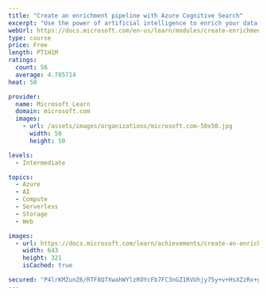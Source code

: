 ```yaml
---
title: "Create an enrichment pipeline with Azure Cognitive Search"
excerpt: "Use the power of artificial intelligence to enrich your data and find new insights."
webUrl: https://docs.microsoft.com/en-us/learn/modules/create-enrichment-pipeline-azure-cognitive-search/
type: course
price: Free
length: PT1H1M
ratings:
  count: 56
  average: 4.785714
heat: 50

provider:
  name: Microsoft Learn
  domain: microsoft.com
  images:
    - url: /assets/images/organizations/microsoft.com-50x50.jpg
      width: 50
      height: 50

levels:
  - Intermediate

topics:
  - Azure
  - AI
  - Compute
  - Serverless
  - Storage
  - Web

images:
  - url: https://docs.microsoft.com/learn/achievements/create-an-enrichment-pipeline-social.png
    width: 643
    height: 321
    isCached: true

secured: "P4lrKMZunZ6/RTF8Q7XwahWYlzROYcFb7FC3nGZ1RVUhjy75y+v+HsXZzRx+gay3m01eexXugtaVg84tTMHIJz6llews0mo10rZuwQkFT0zCkUOv0KBNpTlNZO/nUm0ErG0sW95Hw/XziZVvNVP2qXjOAsdbdkAiNvGxzZfawjQeB2/396aE+sE2hv7IYxEHmMh7ogzrL8opyg/fWVe3xXG8O6z86N4yHokM5GSGh1ZVIDYbGpYrSi+aj8UcPF/pNsus5R9YXjiMbDbLmIvJfY+LI/fNk0faYtvdGsvU6z4+SO6EJ0NQamvJmH8kYRj+8zJ6YIi9Sgnve+XpH4kjIpIOEWhuABBdHNcCYDQAhN4v5R8vJGSGj41/GNuyZZQUcclQq5SbWl6Yp/YclPNY6mpSXVte1UU0gNiyK04hrao=;rT6IcM5DQK5KJPXRvXPU4g=="
---
```


